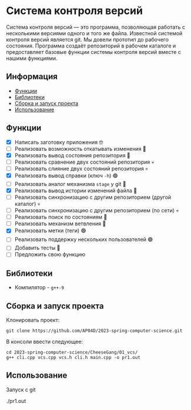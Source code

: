 # Система контроля версий

Система контроля версий — это программа, позволяющая работать с несколькими версиями одного и того же файла. Известной системой контроля версий является git. Мы довели прототип до рабочего состояния. Программа создаёт репозиторий в рабочем каталоге и предоставляет базовые функции системы контроля версий вместе с нашими функциями.

## Информация

- [Функции](#функции)
- [Библиотеки](#библиотеки)
- [Сборка и запуск проекта](#сборка-и-запуск-проекта)
- [Использование](#использование)

## Функции

- [x] Написать заготовку приложения 🤓
- [ ] Реализовать возможность откатывать изменения 🔵
- [x] Реализовать вывод состояния репозитория 🔵
- [ ] Реализовать сравнение двух состояний репозитория 💀
- [ ] Реализовать слияние двух состояний репозитория 💀
- [x] Реализовать вывод справки (ключ `-h`) 🟢
- [ ] Реализовать аналог механизма `stage` у git 🔵
- [x] Реализовать вывод истории изменений файла 🔵
- [ ] Реализовать синхронизацию с другим репозиторием (другой каталог) 💀
- [ ] Реализовать синхронизацию с другим репозиторием (по сети) 💀
- [ ] Реализовать поиск по состояниям 🔵
- [ ] Реализовать механизм ветвления 🔵
- [x] Реализовать метки (теги) 🟢
- [ ] Реализовать поддержку нескольких пользователей 🟢
- [ ] Добавить тесты 🔵
- [ ] Предложить свою функцию

## Библиотеки
- Компилятор - `g++-9`

## Сборка и запуск проекта

Клонировать проект:

```console
git clone https://github.com/AP04D/2023-spring-computer-science.git
```
В консоли ввести следующее:
```console
cd 2023-spring-computer-science/CheeseGang/01_vcs/  
g++ cli.cpp vcs.cpp vcs.h cli.h main.cpp -o pr1.out
```
## Использование

Запуск с git

./pr1.out
